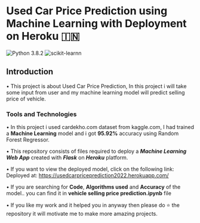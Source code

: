 # Used Car Price Prediction using Machine Learning with Deployment on Heroku :india:
![Python 3.8.2](https://img.shields.io/badge/Python-3.8.2-brightgreen.svg) ![scikit-learnn](https://img.shields.io/badge/Library-Pandas_|_Numpy_|_Scikit_Learn-orange.svg) 

## Introduction
• This project is about Used Car Price Prediction, In this project i will take some input from user and my machine learning model will predict selling price of vehicle.

### Tools and Technologies
• In this project i used cardekho.com dataset from kaggle.com, I had trained a **Machine Learning** model and i got **95.92%** accuracy using Random Forest Regressor.


• This repository consists of files required to deploy a ___Machine Learning Web App___ created with ___Flask___ on ___Heroku___ platform.

• If you want to view the deployed model, click on the following link:<br />
Deployed at: https://usedcarpriceprediction2022.herokuapp.com/

• If you are searching for __Code__, __Algorithms used__ and __Accuracy__ of the model.. you can find it in **vehicle selling price prediction.ipynb** file

• If you like my work and it helped you in anyway then please do ⭐ the repository it will motivate me to make more amazing projects. 
